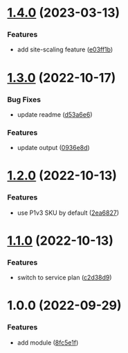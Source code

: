 # [1.4.0](https://github.com/data-platform-hq/terraform-azurerm-service-plan/compare/v1.3.0...v1.4.0) (2023-03-13)


### Features

* add site-scaling feature ([e03ff1b](https://github.com/data-platform-hq/terraform-azurerm-service-plan/commit/e03ff1bcd6fc378a50b3f03a90e58066af2ae0d8))

# [1.3.0](https://github.com/data-platform-hq/terraform-azurerm-service-plan/compare/v1.2.0...v1.3.0) (2022-10-17)


### Bug Fixes

* update readme ([d53a6e6](https://github.com/data-platform-hq/terraform-azurerm-service-plan/commit/d53a6e60db606ff1998ffd2741eb8be54c2bdde6))


### Features

* update output ([0936e8d](https://github.com/data-platform-hq/terraform-azurerm-service-plan/commit/0936e8d61988128bd6ffce56d0f2d394fcc025cb))

# [1.2.0](https://github.com/data-platform-hq/terraform-azurerm-service-plan/compare/v1.1.0...v1.2.0) (2022-10-13)


### Features

* use P1v3 SKU by default ([2ea6827](https://github.com/data-platform-hq/terraform-azurerm-service-plan/commit/2ea6827e6035fdeb59ebcff736413e2da0c81d57))

# [1.1.0](https://github.com/data-platform-hq/terraform-azurerm-app-service-plan/compare/v1.0.0...v1.1.0) (2022-10-13)


### Features

* switch to service plan ([c2d38d9](https://github.com/data-platform-hq/terraform-azurerm-app-service-plan/commit/c2d38d97f93b8686100518a593210312cc2aadf9))

# 1.0.0 (2022-09-29)


### Features

* add module ([8fc5e1f](https://github.com/data-platform-hq/terraform-azurerm-app-service-plan/commit/8fc5e1fdbd1979a09ce29c9b014c71b803aa32f7))
